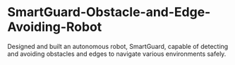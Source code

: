 # SmartGuard-Obstacle-and-Edge-Avoiding-Robot
Designed and built an autonomous robot, SmartGuard, capable of  detecting and avoiding obstacles and edges to navigate various  environments safely. 
